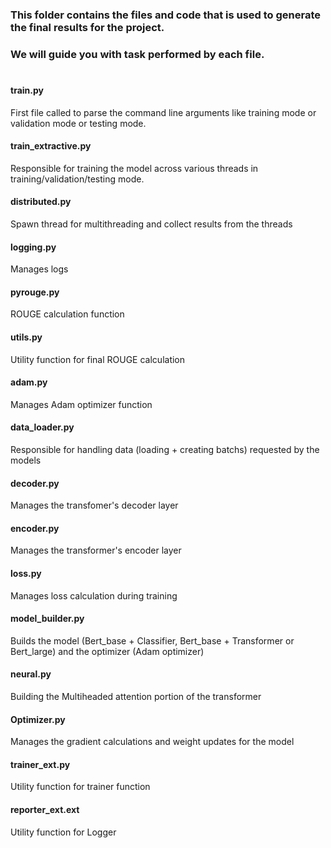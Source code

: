 ### This folder contains the files and code that is used to generate the final results for the project.
### We will guide you with task performed by each file.
#
#### train.py
First file called to parse the command line arguments like training mode or validation mode or testing mode.
#### train_extractive.py
Responsible for training the model across various threads in training/validation/testing mode.
#### distributed.py
Spawn thread for multithreading and collect results from the threads
#### logging.py
Manages logs
#### pyrouge.py
ROUGE calculation function
#### utils.py
Utility function for final ROUGE calculation
#### adam.py
Manages Adam optimizer function
#### data_loader.py
Responsible for handling data (loading + creating batchs) requested by the models
#### decoder.py
Manages the transfomer's decoder layer
#### encoder.py
Manages the transformer's encoder layer 
#### loss.py
Manages loss calculation during training
#### model_builder.py
Builds the model (Bert_base + Classifier, Bert_base + Transformer or Bert_large) and the optimizer (Adam optimizer)
#### neural.py
Building the Multiheaded attention portion of the transformer
#### Optimizer.py
Manages the gradient calculations and weight updates for the model
#### trainer_ext.py
Utility function for trainer function
#### reporter_ext.ext
Utility function for Logger








